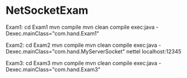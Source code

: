 # NetSocketExam
Exam1:
cd Exam1
mvn compile
mvn clean compile exec:java -Dexec.mainClass="com.hand.Exam1"

Exam2:
cd Exam2
mvn compile
mvn clean compile exec:java -Dexec.mainClass="com.hand.MyServerSocket"
nettel localhost:12345

Exam3:
cd Exam3
mvn compile
mvn clean compile exec:java -Dexec.mainClass="com.hand.Exam3" 
